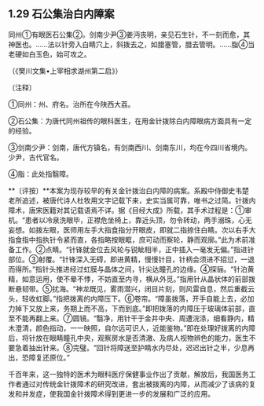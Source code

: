 ## 1.29 石公集治白内障案

同州①有眼医石公集②。剑南少尹③姜沔丧明，亲见石生针，不一刻而愈，其神医也。……法以针旁入白睛穴上，斜拨去之，如腊塞管，腊去管明。……脂④当老硬如白玉色，始可攻之。

（《樊川文集•上宰相求湖州第二启》）

〔注释〕

①同州：州、府名。治所在今陕西大荔。

②石公集：为唐代同州祖传的眼科医生，在用金针拨除白内障眼病方面具有一定的经验。

③剑南少尹：剑南，唐代方镇名，有剑南西川、剑南东川，均在今四川省境内。少尹，古代官名。

④脂：此处指翳障。

**〔评按〕**本案为现存较早的有关金针拨治白内障的病案。系殿中侍御史韦楚老所追述，被唐代诗人杜牧用文字记载下来，史实当属可靠，唯书之过简。针拨内障术，唐宋医籍对其记载语焉不详。据《目经大成》所载，其手术过程是：①审机。“患者以冷泉洗眼毕，正襟危坐椅上，靠近头顶，勿令转动，两手溺珠，心无妄想。如拨左眼，医师用左手大指食指分开眼皮，即就二指捺住白睛。次以右手大指食指中指执针令紧而直，各指略按眼眶，庶可动而察轮，静而观廓。”此为术前准备工作。②点睛。“针锋就金位去风轮与锐眦相半，正中插入一毫发无偏。”指进针部位。③射覆。“针锋深入无碍，即进黄精，慢慢针目，针柄会须进不招愆，一退而得所。”指针头推进经过虹膜与晶体之间，针尖达瞳孔的边缘。④探骊。“针泊黄精，如意运用，使不晕不悸，不妨直至内寻，横从外觅。”指用针从晶状体的前部拨断悬韧带。⑤扰海。“神龙既见，雾雨潜兴，闭目片刻，则风雷自息，然后重截云头，轻收虹脚。”指把拨离的内障压下。⑥卷帘。“障虽拨落，开手自能上去，必加力掉下又放上来，务期上而不高，下而到底。”即把拨落的内障压于玻璃体前部，直至不能再翻上来。⑦圆镜。“翳净，用针干于金井中央、周遭浣涤，细看静内，精木澄清，颜色指动，一一映照，自尔远可识人，近能鉴物。”即在处理好拨离的内障后，将针放在眼睛瞳孔中央，观察房水是否清澈、及病人视物辨色的能力，医生不要急着抽出针来。⑧完璧。“回针将障送至护睛水内尽处，迟迟出针之半，少息再出，恐障复还原位。”

千百年来，这一独特的医术为眼科医疗保健事业作出了贡献，解放后，我国医务工作者通过对传统金针拨障术的研究改进，套出被拨离的内障，从而减少了该病的复发和并发症，使我国金针拨障术得到更进一步的发展和广泛的应用。
